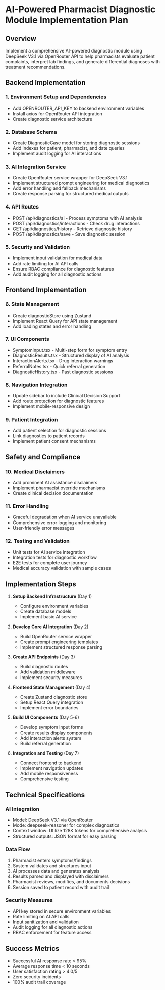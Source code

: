 # AI-Powered Pharmacist Diagnostic Module Implementation Plan

## Overview
Implement a comprehensive AI-powered diagnostic module using DeepSeek V3.1 via OpenRouter API to help pharmacists evaluate patient complaints, interpret lab findings, and generate differential diagnoses with treatment recommendations.

## Backend Implementation

### 1. Environment Setup and Dependencies
- Add OPENROUTER_API_KEY to backend environment variables
- Install axios for OpenRouter API integration
- Create diagnostic service architecture

### 2. Database Schema
- Create DiagnosticCase model for storing diagnostic sessions
- Add indexes for patient, pharmacist, and date queries
- Implement audit logging for AI interactions

### 3. AI Integration Service
- Create OpenRouter service wrapper for DeepSeek V3.1
- Implement structured prompt engineering for medical diagnostics
- Add error handling and fallback mechanisms
- Create response parsing for structured medical outputs

### 4. API Routes
- POST /api/diagnostics/ai - Process symptoms with AI analysis
- POST /api/diagnostics/interactions - Check drug interactions
- GET /api/diagnostics/history - Retrieve diagnostic history
- POST /api/diagnostics/save - Save diagnostic session

### 5. Security and Validation
- Implement input validation for medical data
- Add rate limiting for AI API calls
- Ensure RBAC compliance for diagnostic features
- Add audit logging for all diagnostic actions

## Frontend Implementation

### 6. State Management
- Create diagnosticStore using Zustand
- Implement React Query for API state management
- Add loading states and error handling

### 7. UI Components
- SymptomInput.tsx - Multi-step form for symptom entry
- DiagnosticResults.tsx - Structured display of AI analysis
- InteractionAlerts.tsx - Drug interaction warnings
- ReferralNotes.tsx - Quick referral generation
- DiagnosticHistory.tsx - Past diagnostic sessions

### 8. Navigation Integration
- Update sidebar to include Clinical Decision Support
- Add route protection for diagnostic features
- Implement mobile-responsive design

### 9. Patient Integration
- Add patient selection for diagnostic sessions
- Link diagnostics to patient records
- Implement patient consent mechanisms

## Safety and Compliance

### 10. Medical Disclaimers
- Add prominent AI assistance disclaimers
- Implement pharmacist override mechanisms
- Create clinical decision documentation

### 11. Error Handling
- Graceful degradation when AI service unavailable
- Comprehensive error logging and monitoring
- User-friendly error messages

### 12. Testing and Validation
- Unit tests for AI service integration
- Integration tests for diagnostic workflow
- E2E tests for complete user journey
- Medical accuracy validation with sample cases

## Implementation Steps

1. **Setup Backend Infrastructure** (Day 1)
   - Configure environment variables
   - Create database models
   - Implement basic AI service

2. **Develop Core AI Integration** (Day 2)
   - Build OpenRouter service wrapper
   - Create prompt engineering templates
   - Implement structured response parsing

3. **Create API Endpoints** (Day 3)
   - Build diagnostic routes
   - Add validation middleware
   - Implement security measures

4. **Frontend State Management** (Day 4)
   - Create Zustand diagnostic store
   - Setup React Query integration
   - Implement error boundaries

5. **Build UI Components** (Day 5-6)
   - Develop symptom input forms
   - Create results display components
   - Add interaction alerts system
   - Build referral generation

6. **Integration and Testing** (Day 7)
   - Connect frontend to backend
   - Implement navigation updates
   - Add mobile responsiveness
   - Comprehensive testing

## Technical Specifications

### AI Integration
- Model: DeepSeek V3.1 via OpenRouter
- Mode: deepseek-reasoner for complex diagnostics
- Context window: Utilize 128K tokens for comprehensive analysis
- Structured outputs: JSON format for easy parsing

### Data Flow
1. Pharmacist enters symptoms/findings
2. System validates and structures input
3. AI processes data and generates analysis
4. Results parsed and displayed with disclaimers
5. Pharmacist reviews, modifies, and documents decisions
6. Session saved to patient record with audit trail

### Security Measures
- API key stored in secure environment variables
- Rate limiting on AI API calls
- Input sanitization and validation
- Audit logging for all diagnostic actions
- RBAC enforcement for feature access

## Success Metrics
- Successful AI response rate > 95%
- Average response time < 10 seconds
- User satisfaction rating > 4.0/5
- Zero security incidents
- 100% audit trail coverage